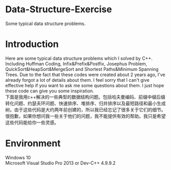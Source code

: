 # Data-Structure-Exercise  
Some typical data structure problems.  
# Introduction  
Here are some typical data structure problems which I solved by C++. Including Huffman Coding, Infix&Prefix&Postfix, Josephus Problem, QuickSort&HeapSort&MergeSort and Shortest Paths&Minimum Spanning Trees. Due to the fact that these codes were created about 2 years ago, I've already forgot a lot of details about them. I feel sorry that I can't give effective help if you want to ask me some questions about them. I just hope these code can give you some inspiration.  
下面是我用c++解决的一些典型的数据结构问题。包括哈夫曼编码、前缀中缀后缀转化问题、约瑟夫环问题、快速排序、堆排序、归并排序以及最短路径和最小生成树。由于这些代码是大约两年前创建的，所以我已经忘记了很多关于它们的细节。很抱歉，如果你想问我一些关于他们的问题，我不能提供有效的帮助。我只是希望这些代码能给你一些灵感。  
# Environment  
Windows 10  
Microsoft Visual Studio Pro 2013 or Dev-C++ 4.9.9.2  
